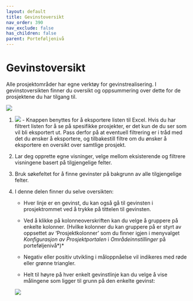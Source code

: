 ```yaml
---
layout: default
title: Gevinstoversikt
nav_order: 390
nav_exclude: false
has_children: false
parent: Porteføljenivå
---
```


# Gevinstoversikt

Alle prosjektområder har egne verktøy for gevinstrealisering. I
gevinstoversikten finner du oversikt og oppsummering over dette for de prosjektene du har tilgang til.

![](./media/3.5.1-Gevinstoversikt.png)

1. ![](./media/image28.png) - Knappen benyttes for å eksportere listen til Excel. Hvis du har filtrert listen for å se på spesifikke prosjekter, er det kun de du ser som vil bli eksportert ut. Pass derfor på at eventuell filtrering er i tråd med det du ønsker å eksportere, og tilbakestill filtre om du ønsker å eksportere en oversikt over samtlige prosjekt.

2. Lar deg opprette egne visninger, velge mellom eksisterende og filtrere visningene basert på tilgjengelige felter.

3. Bruk søkefeltet for å finne gevinster på bakgrunn av alle tilgjengelige felter.

4. I denne delen finner du selve oversikten:
    
    - Hver linje er en gevinst, du kan også gå til gevinsten i prosjektrommet ved å trykke på tittelen til gevinsten.
    
    - Ved å klikke på kolonneoverskriften kan du velge å gruppere på enkelte kolonner. (Hvilke kolonner du kan gruppere på er styrt av oppsettet av ‘Prosjektkolonner’ som du finner igjen i
    menyvalget *Konfigurasjon av Prosjektportalen* i *Områdeinnstillinger* på porteføljenivå*)*
    
    - Negativ eller positiv utvikling i måloppnåelse vil indikeres med røde eller grønne triangler.
    
    - Helt til høyre på hver enkelt gevinstlinje kan du velge å vise
    målingene som ligger til grunn på den enkelte gevinst:
    
    ![](./media/3.5.2-Gevinstmålinger.png)
